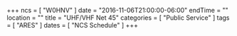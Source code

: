 +++
ncs = [ "W0HNV" ]
date = "2016-11-06T21:00:00-06:00"
endTime = ""
location = ""
title = "UHF/VHF Net 45"
categories = [ "Public Service" ]
tags = [ "ARES" ]
dates = [ "NCS Schedule" ]
+++
